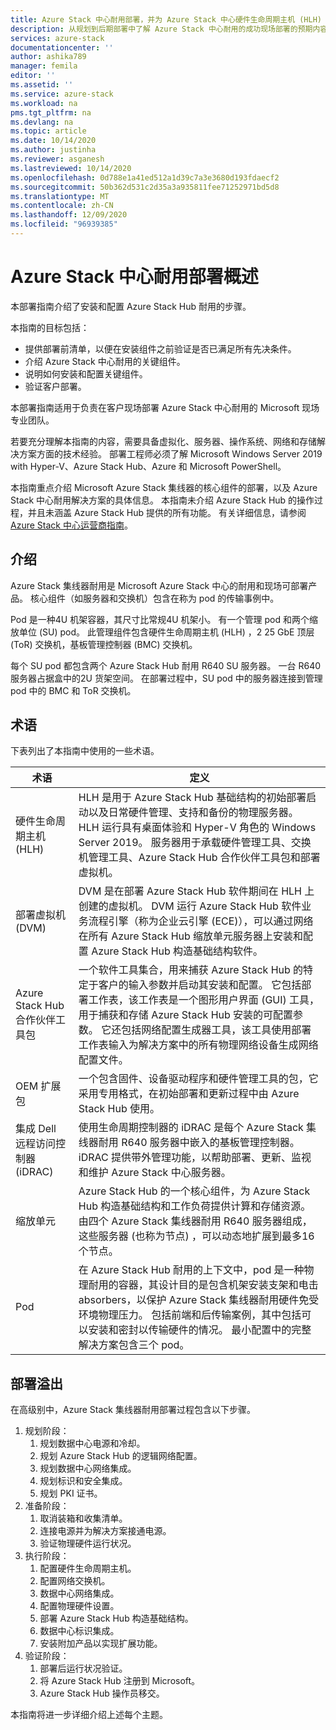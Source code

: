 ```yaml
---
title: Azure Stack 中心耐用部署，并为 Azure Stack 中心硬件生命周期主机 (HLH) 管理服务器进行设置 |Microsoft Docs
description: 从规划到后期部署中了解 Azure Stack 中心耐用的成功现场部署的预期内容。
services: azure-stack
documentationcenter: ''
author: ashika789
manager: femila
editor: ''
ms.assetid: ''
ms.service: azure-stack
ms.workload: na
pms.tgt_pltfrm: na
ms.devlang: na
ms.topic: article
ms.date: 10/14/2020
ms.author: justinha
ms.reviewer: asganesh
ms.lastreviewed: 10/14/2020
ms.openlocfilehash: 0d788e1a41ed512a1d39c7a3e3680d193fdaecf2
ms.sourcegitcommit: 50b362d531c2d35a3a935811fee71252971bd5d8
ms.translationtype: MT
ms.contentlocale: zh-CN
ms.lasthandoff: 12/09/2020
ms.locfileid: "96939385"
---
```

# <a name="azure-stack-hub-ruggedized-deployment-overview"></a>Azure Stack 中心耐用部署概述

本部署指南介绍了安装和配置 Azure Stack Hub 耐用的步骤。 

本指南的目标包括：

- 提供部署前清单，以便在安装组件之前验证是否已满足所有先决条件。
- 介绍 Azure Stack 中心耐用的关键组件。
- 说明如何安装和配置关键组件。
- 验证客户部署。

本部署指南适用于负责在客户现场部署 Azure Stack 中心耐用的 Microsoft 现场专业团队。

若要充分理解本指南的内容，需要具备虚拟化、服务器、操作系统、网络和存储解决方案方面的技术经验。 部署工程师必须了解 Microsoft Windows Server 2019 with Hyper-V、Azure Stack Hub、Azure 和 Microsoft PowerShell。

本指南重点介绍 Microsoft Azure Stack 集线器的核心组件的部署，以及 Azure Stack 中心耐用解决方案的具体信息。 本指南未介绍 Azure Stack Hub 的操作过程，并且未涵盖 Azure Stack Hub 提供的所有功能。 有关详细信息，请参阅 [Azure Stack 中心运营商指南](https://docs.microsoft.com/azure-stack/operator/)。

## <a name="introduction"></a>介绍

Azure Stack 集线器耐用是 Microsoft Azure Stack 中心的耐用和现场可部署产品。 核心组件（如服务器和交换机）包含在称为 pod 的传输事例中。

Pod 是一种4U 机架容器，其尺寸比常规4U 机架小。 有一个管理 pod 和两个缩放单位 (SU) pod。 此管理组件包含硬件生命周期主机 (HLH) ，2 25 GbE 顶层 (ToR) 交换机，基板管理控制器 (BMC) 交换机。

每个 SU pod 都包含两个 Azure Stack Hub 耐用 R640 SU 服务器。 一台 R640 服务器占据盒中的2U 货架空间。 在部署过程中，SU pod 中的服务器连接到管理 pod 中的 BMC 和 ToR 交换机。

## <a name="terminology"></a>术语

下表列出了本指南中使用的一些术语。

|术语   | 定义 |
|-------|------------|
|硬件生命周期主机 (HLH)| HLH 是用于 Azure Stack Hub 基础结构的初始部署启动以及日常硬件管理、支持和备份的物理服务器。 HLH 运行具有桌面体验和 Hyper-V 角色的 Windows Server 2019。 服务器用于承载硬件管理工具、交换机管理工具、Azure Stack Hub 合作伙伴工具包和部署虚拟机。 |
|部署虚拟机 (DVM)|  DVM 是在部署 Azure Stack Hub 软件期间在 HLH 上创建的虚拟机。 DVM 运行 Azure Stack Hub 软件业务流程引擎（称为企业云引擎 (ECE)），可以通过网络在所有 Azure Stack Hub 缩放单元服务器上安装和配置 Azure Stack Hub 构造基础结构软件。|
|Azure Stack Hub 合作伙伴工具包|   一个软件工具集合，用来捕获 Azure Stack Hub 的特定于客户的输入参数并启动其安装和配置。 它包括部署工作表，该工作表是一个图形用户界面 (GUI) 工具，用于捕获和存储 Azure Stack Hub 安装的可配置参数。 它还包括网络配置生成器工具，该工具使用部署工作表输入为解决方案中的所有物理网络设备生成网络配置文件。|
|OEM 扩展包  |一个包含固件、设备驱动程序和硬件管理工具的包，它采用专用格式，在初始部署和更新过程中由 Azure Stack Hub 使用。|
|集成 Dell 远程访问控制器 (iDRAC) |  使用生命周期控制器的 iDRAC 是每个 Azure Stack 集线器耐用 R640 服务器中嵌入的基板管理控制器。 iDRAC 提供带外管理功能，以帮助部署、更新、监视和维护 Azure Stack 中心服务器。|
|缩放单元 |Azure Stack Hub 的一个核心组件，为 Azure Stack Hub 构造基础结构和工作负荷提供计算和存储资源。 由四个 Azure Stack 集线器耐用 R640 服务器组成，这些服务器 (也称为节点) ，可以动态地扩展到最多16个节点。|
|Pod    |在 Azure Stack Hub 耐用的上下文中，pod 是一种物理耐用的容器，其设计目的是包含机架安装支架和电击 absorbers，以保护 Azure Stack 集线器耐用硬件免受环境物理压力。 包括前端和后传输案例，其中包括可以安装和密封以传输硬件的情况。 最小配置中的完整解决方案包含三个 pod。|


## <a name="deployment-overflow"></a>部署溢出

在高级别中，Azure Stack 集线器耐用部署过程包含以下步骤。

1. 规划阶段：
   1. 规划数据中心电源和冷却。
   1. 规划 Azure Stack Hub 的逻辑网络配置。
   1. 规划数据中心网络集成。
   1. 规划标识和安全集成。
   1. 规划 PKI 证书。
1. 准备阶段：
   1. 取消装箱和收集清单。
   1. 连接电源并为解决方案接通电源。
   1. 验证物理硬件运行状况。
1. 执行阶段：
   1. 配置硬件生命周期主机。
   1. 配置网络交换机。
   1. 数据中心网络集成。
   1. 配置物理硬件设置。
   1. 部署 Azure Stack Hub 构造基础结构。
   1. 数据中心标识集成。
   1. 安装附加产品以实现扩展功能。
1. 验证阶段：
   1. 部署后运行状况验证。
   1. 将 Azure Stack Hub 注册到 Microsoft。
   1. Azure Stack Hub 操作员移交。
   
本指南将进一步详细介绍上述每个主题。
